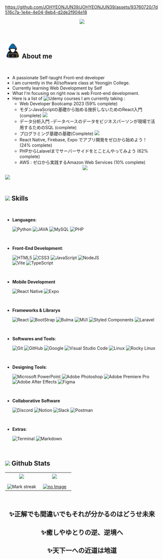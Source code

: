 


https://github.com/JOHYEONJUN39/JOHYEONJUN39/assets/93760720/7d516c7a-1e4e-4e04-8eb4-d2de2f904e18




<p align="center">
  <a href="https://github.com/DenverCoder1/readme-typing-svg"><img src="https://readme-typing-svg.herokuapp.com?font=Time+New+Roman&color=cyan&size=25&center=true&vCenter=true&width=600&height=100&lines=Hi!+,+I'm+HyeonJun+Jo!;Self-taught+Front-End+Developer,;"></a>
</p>

<br>
	
## <picture><img src="https://github.com/0xAbdulKhalid/0xAbdulKhalid/raw/main/assets/mdImages/about_me.gif" width = 50px></picture> **About me**

<br>

- A passionate Self-taught Front-end developer
- I am currently in the AI/software class at Yeongjin College.
- Currently learning Web Development by Self
- What I'm focusing on right now is web Front-end development.
- Here is a list of ![Udemy](https://img.shields.io/badge/Udemy-A435F0?style=for-the-badge&logo=Udemy&logoColor=white) courses I am currently taking :
	- Web Developer Bootcamp 2023 (59% complete)
	- モダンJavaScriptの基礎から始める挫折しないためのReact入門 (complete)
	<a href="https://udemy-certificate.s3.amazonaws.com/image/UC-8cb17922-c3da-4330-b183-3382c85647a8.jpg?v=1689161468000"
	target="_blank"><img src="https://img.shields.io/badge/証明書-A435F0?style=badge&logoColor=white" /></a>
	- データ分析入門 -データベースのデータをビジネスパーソンが現場で活用するためのSQL (complete)
	- プログラミング基礎の基礎(Complete)
	<a href="https://udemy-certificate.s3.amazonaws.com/image/UC-033ce319-fdb1-4a51-a211-c88c5588b54c.jpg?v=1687201608000"
	target="_blank"><img src="https://img.shields.io/badge/証明書-A435F0?style=badge&logoColor=white" /></a>
 	- React Native, Firebase, Expo でアプリ開発をゼロから始めよう！ (24% complete)
	- PHPからLalavelまでサーバーサイドをとことんやってみよう (62% complete)
	- AWS : ゼロから実践するAmazon Web Services (10% complete)
<picture> <img align="right" src="http://gifimgs.com/animations/anime/rurouni-kenshin/rurouni_kenshin_6.gif" width = 250px></picture>
<br><br>

<img src="https://user-images.githubusercontent.com/73097560/115834477-dbab4500-a447-11eb-908a-139a6edaec5c.gif"><br><br>

## <img src="https://media2.giphy.com/media/QssGEmpkyEOhBCb7e1/giphy.gif?cid=ecf05e47a0n3gi1bfqntqmob8g9aid1oyj2wr3ds3mg700bl&rid=giphy.gif" width ="25"><b> Skills</b>
<br>

<p align="center">

- **Languages**:
    
	![Python](https://img.shields.io/badge/Python-3776AB?style=for-the-badge&logo=python&logoColor=white)
	![JAVA](https://img.shields.io/badge/Java-ED8B00?style=for-the-badge&logo=openjdk&logoColor=white)
	![MySQL](https://img.shields.io/badge/mysql-%2300f.svg?style=for-the-badge&logo=mysql&logoColor=white)
	![PHP](https://img.shields.io/badge/php-%23777BB4.svg?style=for-the-badge&logo=php&logoColor=white)

<br>   
    
- **Front-End Development**:

	![HTML5](https://img.shields.io/badge/HTML5%20-%23E34F26.svg?style=for-the-badge&logo=html5&logoColor=white)
	![CSS3](https://img.shields.io/badge/CSS%20-%231572B6.svg?style=for-the-badge&logo=css3&logoColor=white)
	![JavaScript](https://img.shields.io/badge/JavaScript%20-%23F7DF1E.svg?style=for-the-badge&logo=javascript&logoColor=black)
	![NodeJS](https://img.shields.io/badge/node.js-6DA55F?style=for-the-badge&logo=node.js&logoColor=white)  
	![Vite](https://img.shields.io/badge/vite-%23646CFF.svg?style=for-the-badge&logo=vite&logoColor=white)
	![TypeScript](https://img.shields.io/badge/typescript-%23007ACC.svg?style=for-the-badge&logo=typescript&logoColor=white)
    
<br>

- **Mobile Development**

	![React Native](https://img.shields.io/badge/react_native-%2320232a.svg?style=for-the-badge&logo=react&logoColor=%2361DAFB)
	![Expo](https://img.shields.io/badge/expo-1C1E24?style=for-the-badge&logo=expo&logoColor=#D04A37)


<br>

- **Frameworks & Librarys**

	![React](https://img.shields.io/badge/react-%2320232a.svg?style=for-the-badge&logo=react&logoColor=%2361DAFB)
	![BootStrap](https://img.shields.io/badge/Bootstrap-563D7C?style=for-the-badge&logo=bootstrap&logoColor=white)
	![Bulma](https://img.shields.io/badge/bulma-00D0B1?style=for-the-badge&logo=bulma&logoColor=white)
	![MUI](https://img.shields.io/badge/MUI-%230081CB.svg?style=for-the-badge&logo=mui&logoColor=white)
	![Styled Components](https://img.shields.io/badge/styled--components-DB7093?style=for-the-badge&logo=styled-components&logoColor=white)
	![Laravel](https://img.shields.io/badge/laravel-%23FF2D20.svg?style=for-the-badge&logo=laravel&logoColor=white)

<br>

- **Softwares and Tools**:

	![Git](https://img.shields.io/badge/git-%23F05033.svg?style=for-the-badge&logo=git&logoColor=white)
	![GitHub](https://img.shields.io/badge/github-%23121011.svg?style=for-the-badge&logo=github&logoColor=white)
	![Google](https://img.shields.io/badge/google-%234285F4.svg?style=for-the-badge&logo=google&logoColor=white)
	![Visual Studio Code](https://img.shields.io/badge/Visual%20Studio%20Code-0078d7.svg?style=for-the-badge&logo=visual-studio-code&logoColor=white)
	![Linux](https://img.shields.io/badge/Linux-FCC624?style=for-the-badge&logo=linux&logoColor=black) 
	![Rocky Linux](https://img.shields.io/badge/-Rocky%20Linux-%2310B981?style=for-the-badge&logo=rockylinux&logoColor=white)
	
    

<br>
	
- **Designing Tools**:
	
	![Microsoft PowerPoint](https://img.shields.io/static/v1?style=for-the-badge&message=Microsoft+PowerPoint&color=B7472A&logo=Microsoft+PowerPoint&logoColor=FFFFFF&label=)
	![Adobe Photoshop](https://img.shields.io/badge/adobe%20photoshop-%2331A8FF.svg?style=for-the-badge&logo=adobe%20photoshop&logoColor=white)
	![Adobe Premiere Pro](https://img.shields.io/badge/Adobe%20Premiere%20Pro-9999FF.svg?style=for-the-badge&logo=Adobe%20Premiere%20Pro&logoColor=white)
	![Adobe After Effects](https://img.shields.io/static/v1?style=for-the-badge&message=Adobe+After+Effects&color=9999FF&logo=Adobe+After+Effects&logoColor=FFFFFF&label=)
	![Figma](https://img.shields.io/static/v1?style=for-the-badge&message=Figma&color=F24E1E&logo=Figma&logoColor=FFFFFF&label=)
	
<br>

- **Collaborative Software**


	![Discord](https://img.shields.io/badge/Discord-%235865F2.svg?style=for-the-badge&logo=discord&logoColor=white)
	![Notion](https://img.shields.io/badge/Notion-%23000000.svg?style=for-the-badge&logo=notion&logoColor=white)
 	![Slack](https://img.shields.io/badge/Slack-4A154B?style=for-the-badge&logo=slack&logoColor=white)
  	![Postman](https://img.shields.io/badge/Postman-FF6C37?style=for-the-badge&logo=postman&logoColor=white)


<br>

- **Extras**:

    ![Terminal](https://img.shields.io/badge/Terminal-%23054020?style=for-the-badge&logo=gnu-bash&logoColor=white)
    ![Markdown](https://img.shields.io/badge/markdown-%23000000.svg?style=for-the-badge&logo=markdown&logoColor=white)   
    
<br>

## <img src="https://media.giphy.com/media/iY8CRBdQXODJSCERIr/giphy.gif" width="35"><b> Github Stats </b>
  
  
<table border="0" align="center">
 <tr border="0">
  <td width="50%" align="center">
   <img  align="center"  src="https://github-readme-stats.vercel.app/api?username=JOHYEONJUN39&theme=dark&hide_icons=true&count_private=true" />
   <br></br>
   <img  title="🔥 Get streak stats for your profile at git.io/streak-stats" alt="Mark streak" src="https://github-readme-streak-stats.herokuapp.com/?user=JOHYEONJUN39&theme=dark&hide_border=true" />
  </td>

  <td width="50%" align="center">
   <img  align="center"  src="https://github-readme-stats.anuraghazra1.vercel.app/api/top-langs/?username=JOHYEONJUN39&hide=scss,css,html&theme=dark&hide_border=true&no-bg=true&no-frame=true&langs_count=30"/>
  <br></br>
  <a href="https://wakatime.com/@a38a5fe1-ffd7-45c4-b03f-95ecbb413165">
		<img src="https://wakatime.com/badge/user/a38a5fe1-ffd7-45c4-b03f-95ecbb413165.svg" alt="no Image" />
	</a>
  </td>
  
 </tr>
</table>

<br>



<div align='center'>

## <b>✨正解でも間違いでもそれが分かるのはどうせ未来</b>
## <b>✨癒しやゆとりの逆、逆境へ</b>
## <b>✨天下一への近道は地道</b>

</div>
<br>
<br>
<br>
